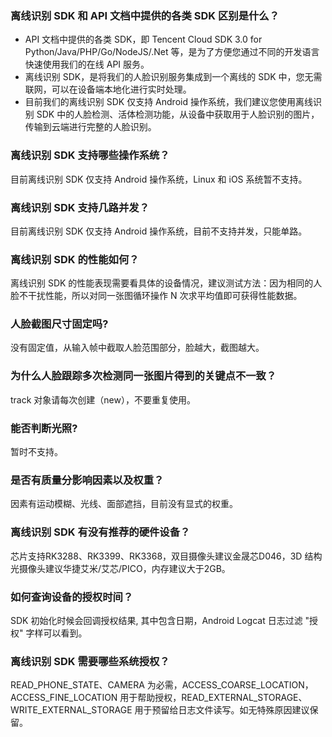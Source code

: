 ### 离线识别 SDK 和 API 文档中提供的各类 SDK 区别是什么？
- API 文档中提供的各类 SDK，即 Tencent Cloud SDK 3.0 for Python/Java/PHP/Go/NodeJS/.Net 等，是为了方便您通过不同的开发语言快速使用我们的在线 API 服务。
- 离线识别 SDK，是将我们的人脸识别服务集成到一个离线的 SDK 中，您无需联网，可以在设备端本地化进行实时处理。
- 目前我们的离线识别 SDK 仅支持 Android 操作系统，我们建议您使用离线识别 SDK 中的人脸检测、活体检测功能，从设备中获取用于人脸识别的图片，传输到云端进行完整的人脸识别。

### 离线识别 SDK 支持哪些操作系统？
目前离线识别 SDK 仅支持 Android 操作系统，Linux 和 iOS 系统暂不支持。

### 离线识别 SDK 支持几路并发？
目前离线识别 SDK 仅支持 Android 操作系统，目前不支持并发，只能单路。

### 离线识别 SDK 的性能如何？
离线识别 SDK 的性能表现需要看具体的设备情况，建议测试方法：因为相同的人脸不干扰性能，所以对同一张图循环操作 N 次求平均值即可获得性能数据。

### 人脸截图尺寸固定吗?
没有固定值，从输入帧中截取人脸范围部分，脸越大，截图越大。

### 为什么人脸跟踪多次检测同一张图片得到的关键点不一致？
track 对象请每次创建（new），不要重复使用。

### 能否判断光照?
暂时不支持。

### 是否有质量分影响因素以及权重？
因素有运动模糊、光线、面部遮挡，目前没有显式的权重。


### 离线识别 SDK 有没有推荐的硬件设备？
芯片支持RK3288、RK3399、RK3368，双目摄像头建议金晟芯D046，3D 结构光摄像头建议华捷艾米/艾芯/PICO，内存建议大于2GB。


### 如何查询设备的授权时间？
SDK 初始化时候会回调授权结果, 其中包含日期，Android Logcat 日志过滤 "授权" 字样可以看到。


### 离线识别 SDK 需要哪些系统授权？
READ_PHONE_STATE、CAMERA 为必需，ACCESS_COARSE_LOCATION，ACCESS_FINE_LOCATION 用于帮助授权，READ_EXTERNAL_STORAGE、 WRITE_EXTERNAL_STORAGE 用于预留给日志文件读写。如无特殊原因建议保留。


